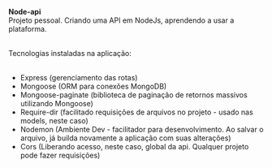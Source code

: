 <strong> Node-api </strong> <br>
Projeto pessoal. Criando uma API em NodeJs, aprendendo a usar a plataforma. <br><br>

Tecnologias instaladas na aplicação:<br><br>

- Express (gerenciamento das rotas) <br>
- Mongoose (ORM para conexões MongoDB)<br>
- Mongoose-paginate (biblioteca de paginação de retornos massivos utilizando Mongoose)<br>
- Require-dir (facilitado requisições de arquivos no projeto - usado nas models, neste caso)<br>
- Nodemon (Ambiente Dev - facilitador para desenvolvimento. Ao salvar o arquivo, já builda novamente a aplicação com suas alterações)<br>
- Cors (Liberando acesso, neste caso, global da api. Qualquer projeto pode fazer requisições)<br>
